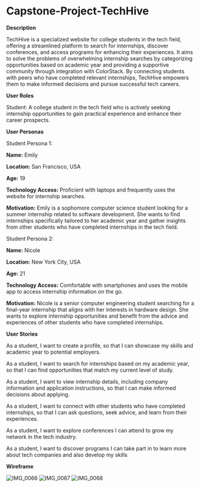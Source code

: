 # Capstone-Project-TechHive

**Description**

TechHive is a specialized website for college students in the tech field, offering a streamlined platform to search for internships, discover conferences, and access programs for enhancing their experiences. It aims to solve the problems of overwhelming internship searches by categorizing opportunities based on academic year and providing a supportive community through integration with ColorStack. By connecting students with peers who have completed relevant internships, TechHive empowers them to make informed decisions and pursue successful tech careers.

**User Roles**


Student: A college student in the tech field who is actively seeking internship opportunities to gain practical experience and enhance their career prospects.

**User Personas**


Student Persona 1:


**Name:** Emily


**Location:** San Francisco, USA


**Age:** 19


**Technology Access:** Proficient with laptops and frequently uses the website for internship searches.


**Motivation:** Emily is a sophomore computer science student looking for a summer internship related to software development. She wants to find internships specifically tailored to her academic year and gather insights from other students who have completed internships in the tech field.


Student Persona 2:


**Name:** Nicole


**Location:** New York City, USA


**Age:** 21


**Technology Access:** Comfortable with smartphones and uses the mobile app to access internship information on the go.


**Motivation:** Nicole is a senior computer engineering student searching for a final-year internship that aligns with her interests in hardware design. She wants to explore internship opportunities and benefit from the advice and experiences of other students who have completed internships.


**User Stories**


As a student, I want to create a profile, so that I can showcase my skills and academic year to potential employers.


As a student, I want to search for internships based on my academic year, so that I can find opportunities that match my current level of study.


As a student, I want to view internship details, including company information and application instructions, so that I can make informed decisions 
about applying.


As a student, I want to connect with other students who have completed internships, so that I can ask questions, seek advice, and learn from their experiences.


As a student, I want to explore conferences I can attend to grow my network in the tech industry.


As a student, I want to discover programs I can take part in to learn more about tech companies and also develop my skills

**Wireframe**

![IMG_0066](https://github.com/Ememobong28/Capstone-Project-TechHive/assets/84681087/f2d0eeff-0557-4941-9213-c133b5bff221)
![IMG_0067](https://github.com/Ememobong28/Capstone-Project-TechHive/assets/84681087/185eb9da-ff0b-4fc9-8b6d-a2b72080a71d)
![IMG_0068](https://github.com/Ememobong28/Capstone-Project-TechHive/assets/84681087/ebdfe944-fe26-4768-944c-cbaf474d9168)

